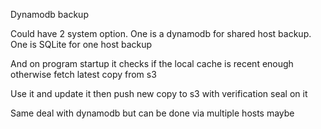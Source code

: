 Dynamodb backup

Could have 2 system option. One is a dynamodb for shared host backup. One is
SQLite for one host backup

And on program startup it checks if the local cache is recent enough otherwise
fetch latest copy from s3

Use it and update it then push new copy to s3 with verification seal on it

Same deal with dynamodb but can be done via multiple hosts maybe
